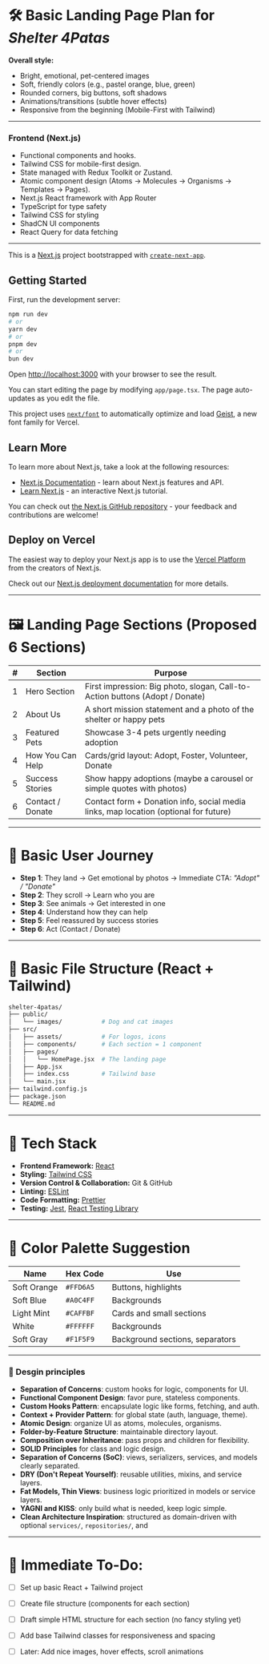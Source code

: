 # 🛠 Basic Landing Page Plan for *Shelter 4Patas*

**Overall style:**
- Bright, emotional, pet-centered images
- Soft, friendly colors (e.g., pastel orange, blue, green)
- Rounded corners, big buttons, soft shadows
- Animations/transitions (subtle hover effects)
- Responsive from the beginning (Mobile-First with Tailwind)

---

### Frontend (Next.js)
- Functional components and hooks.
- Tailwind CSS for mobile-first design.
- State managed with Redux Toolkit or Zustand.
- Atomic component design (Atoms → Molecules → Organisms → Templates → Pages).
- Next.js React framework with App Router
- TypeScript for type safety
- Tailwind CSS for styling
- ShadCN UI components
- React Query for data fetching

---
This is a [Next.js](https://nextjs.org) project bootstrapped with [`create-next-app`](https://nextjs.org/docs/app/api-reference/cli/create-next-app).

## Getting Started

First, run the development server:

```bash
npm run dev
# or
yarn dev
# or
pnpm dev
# or
bun dev
```

Open [http://localhost:3000](http://localhost:3000) with your browser to see the result.

You can start editing the page by modifying `app/page.tsx`. The page auto-updates as you edit the file.

This project uses [`next/font`](https://nextjs.org/docs/app/building-your-application/optimizing/fonts) to automatically optimize and load [Geist](https://vercel.com/font), a new font family for Vercel.

## Learn More

To learn more about Next.js, take a look at the following resources:

- [Next.js Documentation](https://nextjs.org/docs) - learn about Next.js features and API.
- [Learn Next.js](https://nextjs.org/learn) - an interactive Next.js tutorial.

You can check out [the Next.js GitHub repository](https://github.com/vercel/next.js) - your feedback and contributions are welcome!

## Deploy on Vercel

The easiest way to deploy your Next.js app is to use the [Vercel Platform](https://vercel.com/new?utm_medium=default-template&filter=next.js&utm_source=create-next-app&utm_campaign=create-next-app-readme) from the creators of Next.js.

Check out our [Next.js deployment documentation](https://nextjs.org/docs/app/building-your-application/deploying) for more details.

---

# 🖼 Landing Page Sections (Proposed 6 Sections)

| # | Section             | Purpose                                                                                      |
|---|----------------------|----------------------------------------------------------------------------------------------|
| 1 | Hero Section         | First impression: Big photo, slogan, Call-to-Action buttons (Adopt / Donate)                  |
| 2 | About Us             | A short mission statement and a photo of the shelter or happy pets                          |
| 3 | Featured Pets        | Showcase 3-4 pets urgently needing adoption                                                  |
| 4 | How You Can Help     | Cards/grid layout: Adopt, Foster, Volunteer, Donate                                          |
| 5 | Success Stories      | Show happy adoptions (maybe a carousel or simple quotes with photos)                        |
| 6 | Contact / Donate     | Contact form + Donation info, social media links, map location (optional for future)         |

---

# 🌟 Basic User Journey

- **Step 1**: They land → Get emotional by photos → Immediate CTA: *"Adopt" / "Donate"*
- **Step 2**: They scroll → Learn who you are
- **Step 3**: See animals → Get interested in one
- **Step 4**: Understand how they can help
- **Step 5**: Feel reassured by success stories
- **Step 6**: Act (Contact / Donate)

---

# 🧱 Basic File Structure (React + Tailwind)

```bash
shelter-4patas/
├── public/
│   └── images/           # Dog and cat images
├── src/
│   ├── assets/           # For logos, icons
│   ├── components/       # Each section = 1 component
│   ├── pages/
│   │   └── HomePage.jsx  # The landing page
│   ├── App.jsx
│   ├── index.css         # Tailwind base
│   └── main.jsx
├── tailwind.config.js
├── package.json
└── README.md
```

---

# 🧰 Tech Stack

- **Frontend Framework:** [React](https://react.dev/)
- **Styling:** [Tailwind CSS](https://tailwindcss.com/)
- **Version Control & Collaboration:** Git & GitHub
- **Linting:** [ESLint](https://eslint.org/)
- **Code Formatting:** [Prettier](https://prettier.io/)
- **Testing:** [Jest](https://jestjs.io/), [React Testing Library](https://testing-library.com/docs/react-testing-library/intro/)

---

# 🎨 Color Palette Suggestion

| Name           | Hex Code     | Use                                |
|----------------|--------------|------------------------------------|
| Soft Orange    | `#FFD6A5`     | Buttons, highlights                |
| Soft Blue      | `#A0C4FF`     | Backgrounds                        |
| Light Mint     | `#CAFFBF`     | Cards and small sections           |
| White          | `#FFFFFF`     | Backgrounds                        |
| Soft Gray      | `#F1F5F9`     | Background sections, separators    |

---

### 🎨 Desgin principles 
- **Separation of Concerns**: custom hooks for logic, components for UI.
- **Functional Component Design**: favor pure, stateless components.
- **Custom Hooks Pattern**: encapsulate logic like forms, fetching, and auth.
- **Context + Provider Pattern**: for global state (auth, language, theme).
- **Atomic Design**: organize UI as atoms, molecules, organisms.
- **Folder-by-Feature Structure**: maintainable directory layout.
- **Composition over Inheritance**: pass props and children for flexibility.
- **SOLID Principles** for class and logic design.
- **Separation of Concerns (SoC)**: views, serializers, services, and models clearly separated.
- **DRY (Don't Repeat Yourself)**: reusable utilities, mixins, and service layers.
- **Fat Models, Thin Views**: business logic prioritized in models or service layers.
- **YAGNI and KISS**: only build what is needed, keep logic simple.
- **Clean Architecture Inspiration**: structured as domain-driven with optional `services/`, `repositories/`, and 

---

# 👋 Immediate To-Do:

- [ ] Set up basic React + Tailwind project
- [ ] Create file structure (components for each section)
- [ ] Draft simple HTML structure for each section (no fancy styling yet)
- [ ] Add base Tailwind classes for responsiveness and spacing
- [ ] Later: Add nice images, hover effects, scroll animations


